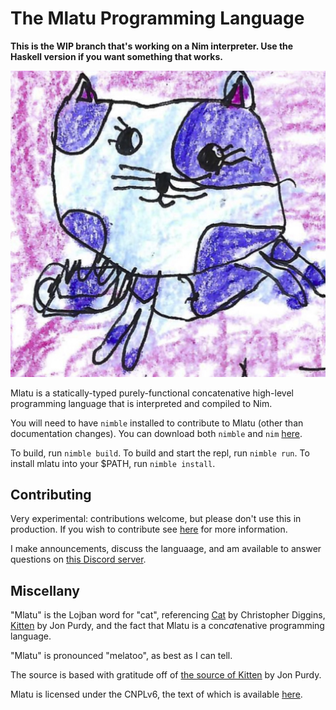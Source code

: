 # The Mlatu Programming Language

**This is the WIP branch that's working on a Nim interpreter. Use the Haskell version if you want something that works.**

![Mlatu logo](/logo.jpg)

Mlatu is a statically-typed purely-functional concatenative high-level programming language that is interpreted and compiled to Nim.

You will need to have `nimble` installed to contribute to Mlatu (other than documentation changes). You can download both `nimble` and `nim` [here](https://nim-lang.org/install.html).

To build, run `nimble build`.
To build and start the repl, run `nimble run`.
To install mlatu into your $PATH, run `nimble install`.

## Contributing

Very experimental: contributions welcome, but please don't use this in production. If you wish to contribute see [here](/CONTRIBUTING.md) for more information.

I make announcements, discuss the languaage, and am available to answer questions on [this Discord server](https://discord.gg/qNQV6nnAZj).

## Miscellany

"Mlatu" is the Lojban word for "cat", referencing [Cat](https://github.com/cdiggins/cat-language) by Christopher Diggins, [Kitten](https://kittenlang.org/) by Jon Purdy, and the fact that Mlatu is a con*cat*enative programming language.

"Mlatu" is pronounced "melatoo", as best as I can tell.

The source is based with gratitude off of [the source of Kitten](https://github.com/evincarofautumn/kitten) by Jon Purdy.

Mlatu is licensed under the CNPLv6, the text of which is available [here](LICENSE).
